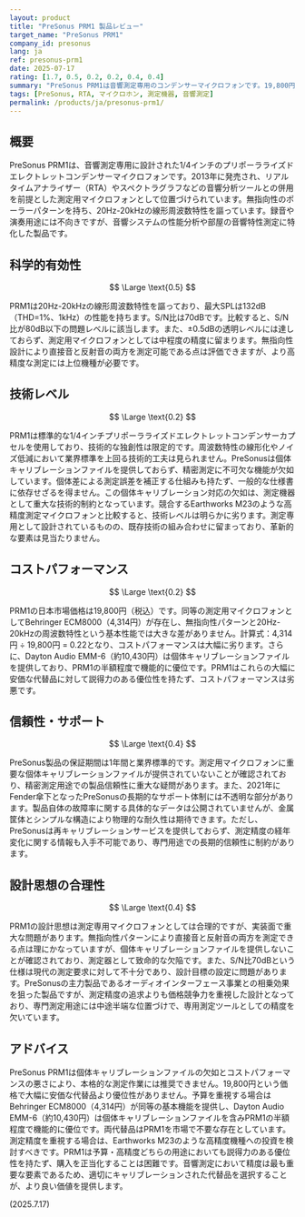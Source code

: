 ```yaml
---
layout: product
title: "PreSonus PRM1 製品レビュー"
target_name: "PreSonus PRM1"
company_id: presonus
lang: ja
ref: presonus-prm1
date: 2025-07-17
rating: [1.7, 0.5, 0.2, 0.2, 0.4, 0.4]
summary: "PreSonus PRM1は音響測定専用のコンデンサーマイクロフォンです。19,800円という価格で20Hz-20kHzの線形周波数特性を持ちますが、測定精度や技術レベルでは高額な競合製品に劣ります。"
tags: [PreSonus, RTA, マイクロホン, 測定機器, 音響測定]
permalink: /products/ja/presonus-prm1/
---
```

## 概要

PreSonus PRM1は、音響測定専用に設計された1/4インチのプリポーラライズドエレクトレットコンデンサーマイクロフォンです。2013年に発売され、リアルタイムアナライザー（RTA）やスペクトラグラフなどの音響分析ツールとの併用を前提とした測定用マイクロフォンとして位置づけられています。無指向性のポーラーパターンを持ち、20Hz-20kHzの線形周波数特性を謳っています。録音や演奏用途には不向きですが、音響システムの性能分析や部屋の音響特性測定に特化した製品です。

## 科学的有効性

$$ \Large \text{0.5} $$

PRM1は20Hz-20kHzの線形周波数特性を謳っており、最大SPLは132dB（THD=1%、1kHz）の性能を持ちます。S/N比は70dBです。比較すると、S/N比が80dB以下の問題レベルに該当します。また、±0.5dBの透明レベルには達しておらず、測定用マイクロフォンとしては中程度の精度に留まります。無指向性設計により直接音と反射音の両方を測定可能である点は評価できますが、より高精度な測定には上位機種が必要です。

## 技術レベル

$$ \Large \text{0.2} $$

PRM1は標準的な1/4インチプリポーラライズドエレクトレットコンデンサーカプセルを使用しており、技術的な独創性は限定的です。周波数特性の線形化やノイズ低減において業界標準を上回る技術的工夫は見られません。PreSonusは個体キャリブレーションファイルを提供しておらず、精密測定に不可欠な機能が欠如しています。個体差による測定誤差を補正する仕組みも持たず、一般的な仕様書に依存せざるを得ません。この個体キャリブレーション対応の欠如は、測定機器として重大な技術的制約となっています。競合するEarthworks M23のような高精度測定マイクロフォンと比較すると、技術レベルは明らかに劣ります。測定専用として設計されているものの、既存技術の組み合わせに留まっており、革新的な要素は見当たりません。

## コストパフォーマンス

$$ \Large \text{0.2} $$

PRM1の日本市場価格は19,800円（税込）です。同等の測定用マイクロフォンとしてBehringer ECM8000（4,314円）が存在し、無指向性パターンと20Hz-20kHzの周波数特性という基本性能では大きな差がありません。計算式：4,314円 ÷ 19,800円 = 0.22となり、コストパフォーマンスは大幅に劣ります。さらに、Dayton Audio EMM-6（約10,430円）は個体キャリブレーションファイルを提供しており、PRM1の半額程度で機能的に優位です。PRM1はこれらの大幅に安価な代替品に対して説得力のある優位性を持たず、コストパフォーマンスは劣悪です。

## 信頼性・サポート

$$ \Large \text{0.4} $$

PreSonus製品の保証期間は1年間と業界標準的です。測定用マイクロフォンに重要な個体キャリブレーションファイルが提供されていないことが確認されており、精密測定用途での製品信頼性に重大な疑問があります。また、2021年にFender傘下となったPreSonusの長期的なサポート体制には不透明な部分があります。製品自体の故障率に関する具体的なデータは公開されていませんが、金属筐体とシンプルな構造により物理的な耐久性は期待できます。ただし、PreSonusは再キャリブレーションサービスを提供しておらず、測定精度の経年変化に関する情報も入手不可能であり、専門用途での長期的信頼性に制約があります。

## 設計思想の合理性

$$ \Large \text{0.4} $$

PRM1の設計思想は測定専用マイクロフォンとしては合理的ですが、実装面で重大な問題があります。無指向性パターンにより直接音と反射音の両方を測定できる点は理にかなっていますが、個体キャリブレーションファイルを提供しないことが確認されており、測定器として致命的な欠陥です。また、S/N比70dBという仕様は現代の測定要求に対して不十分であり、設計目標の設定に問題があります。PreSonusの主力製品であるオーディオインターフェース事業との相乗効果を狙った製品ですが、測定精度の追求よりも価格競争力を重視した設計となっており、専門測定用途には中途半端な位置づけで、専用測定ツールとしての精度を欠いています。

## アドバイス

PreSonus PRM1は個体キャリブレーションファイルの欠如とコストパフォーマンスの悪さにより、本格的な測定作業には推奨できません。19,800円という価格で大幅に安価な代替品より優位性がありません。予算を重視する場合はBehringer ECM8000（4,314円）が同等の基本機能を提供し、Dayton Audio EMM-6（約10,430円）は個体キャリブレーションファイルを含みPRM1の半額程度で機能的に優位です。両代替品はPRM1を市場で不要な存在としています。測定精度を重視する場合は、Earthworks M23のような高精度機種への投資を検討すべきです。PRM1は予算・高精度どちらの用途においても説得力のある優位性を持たず、購入を正当化することは困難です。音響測定において精度は最も重要な要素であるため、適切にキャリブレーションされた代替品を選択することが、より良い価値を提供します。

(2025.7.17)